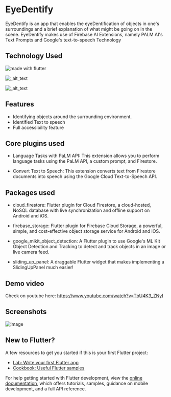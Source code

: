 # EyeDentify

EyeDentify is an app that enables the eyeDentification of objects in one's surroundings and a brief explanation of what might be going on in the scene. EyeDentify makes use of Firebase AI Extensions, namely PALM AI's Text Prompts and Google's text-to-speech Technology

## Technology Used
<img src="https://img.shields.io/badge/flutter-Dart-blue" alt="made with flutter">

![_alt_text](https://img.shields.io/badge/Firebase-Fb-FFCA28?style=for-the-badge&logo=Firebase")

![_alt_text](https://img.shields.io/badge/MachineLearning-ML-FFCA28?style=for-the-badge&logo=Firebase")


## Features
- Identifying objects around the surrounding environment.
- Identified Text to speech
- Full accessibility feature

## Core plugins used
* Language Tasks with PaLM API: This extension allows you to perform language tasks using the PaLM API, a custom prompt, and Firestore.
  
* Convert Text to Speech: This extension converts text from Firestore documents into speech using the Google Cloud Text-to-Speech API.

## Packages used

- cloud_firestore: Flutter plugin for Cloud Firestore, a cloud-hosted, NoSQL database with live synchronization and offline support on Android and iOS.

- firebase_storage: Flutter plugin for Firebase Cloud Storage, a powerful, simple, and cost-effective object storage service for Android and iOS.

- google_mlkit_object_detection: A Flutter plugin to use Google's ML Kit Object Detection and Tracking to detect and track objects in an image or live camera feed.

- sliding_up_panel: A draggable Flutter widget that makes implementing a SlidingUpPanel much easier!


## Demo video 
Check on youtube here: https://www.youtube.com/watch?v=TbU4K3_ZNyI

## Screenshots 

![image](https://github.com/DavidOrakpo/EyeDentify/assets/34977309/ee337e80-85a8-4118-8cff-d4d1152d7d4b)



 ## New to Flutter? 
 A few resources to get you started if this is your first Flutter project:

- [Lab: Write your first Flutter app](https://docs.flutter.dev/get-started/codelab)
- [Cookbook: Useful Flutter samples](https://docs.flutter.dev/cookbook)

For help getting started with Flutter development, view the
[online documentation](https://docs.flutter.dev/), which offers tutorials,
samples, guidance on mobile development, and a full API reference.
